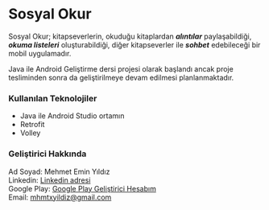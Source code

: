 # Sosyal Okur

Sosyal Okur;
kitapseverlerin, okuduğu kitaplardan ***alıntılar*** paylaşabildiği, ***okuma listeleri*** oluşturabildiği, diğer kitapseverler ile ***sohbet*** edebileceği bir mobil uygulamadır.

Java ile Android Geliştirme dersi projesi olarak başlandı ancak proje tesliminden sonra da geliştirilmeye devam edilmesi planlanmaktadır.

### Kullanılan Teknolojiler
* Java ile Android Studio ortamın
* Retrofit
* Volley

### Geliştirici Hakkında
Ad Soyad: Mehmet Emin Yıldız  
Linkedin: [Linkedin adresi](https://www.linkedin.com/in/yildizmehmetemin/)  
Google Play: [Google Play Geliştirici Hesabım](https://play.google.com/store/apps/dev?id=6782363722261399622)  
Email: <mhmtxyildiz@gmail.com>
